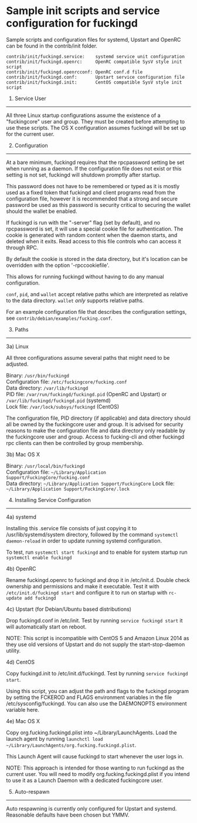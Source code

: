 Sample init scripts and service configuration for fuckingd
==========================================================

Sample scripts and configuration files for systemd, Upstart and OpenRC
can be found in the contrib/init folder.

    contrib/init/fuckingd.service:    systemd service unit configuration
    contrib/init/fuckingd.openrc:     OpenRC compatible SysV style init script
    contrib/init/fuckingd.openrcconf: OpenRC conf.d file
    contrib/init/fuckingd.conf:       Upstart service configuration file
    contrib/init/fuckingd.init:       CentOS compatible SysV style init script

1. Service User
---------------------------------

All three Linux startup configurations assume the existence of a "fuckingcore" user
and group.  They must be created before attempting to use these scripts.
The OS X configuration assumes fuckingd will be set up for the current user.

2. Configuration
---------------------------------

At a bare minimum, fuckingd requires that the rpcpassword setting be set
when running as a daemon.  If the configuration file does not exist or this
setting is not set, fuckingd will shutdown promptly after startup.

This password does not have to be remembered or typed as it is mostly used
as a fixed token that fuckingd and client programs read from the configuration
file, however it is recommended that a strong and secure password be used
as this password is security critical to securing the wallet should the
wallet be enabled.

If fuckingd is run with the "-server" flag (set by default), and no rpcpassword is set,
it will use a special cookie file for authentication. The cookie is generated with random
content when the daemon starts, and deleted when it exits. Read access to this file
controls who can access it through RPC.

By default the cookie is stored in the data directory, but it's location can be overridden
with the option '-rpccookiefile'.

This allows for running fuckingd without having to do any manual configuration.

`conf`, `pid`, and `wallet` accept relative paths which are interpreted as
relative to the data directory. `wallet` *only* supports relative paths.

For an example configuration file that describes the configuration settings,
see `contrib/debian/examples/fucking.conf`.

3. Paths
---------------------------------

3a) Linux

All three configurations assume several paths that might need to be adjusted.

Binary:              `/usr/bin/fuckingd`  
Configuration file:  `/etc/fuckingcore/fucking.conf`  
Data directory:      `/var/lib/fuckingd`  
PID file:            `/var/run/fuckingd/fuckingd.pid` (OpenRC and Upstart) or `/var/lib/fuckingd/fuckingd.pid` (systemd)  
Lock file:           `/var/lock/subsys/fuckingd` (CentOS)  

The configuration file, PID directory (if applicable) and data directory
should all be owned by the fuckingcore user and group.  It is advised for security
reasons to make the configuration file and data directory only readable by the
fuckingcore user and group.  Access to fucking-cli and other fuckingd rpc clients
can then be controlled by group membership.

3b) Mac OS X

Binary:              `/usr/local/bin/fuckingd`  
Configuration file:  `~/Library/Application Support/FuckingCore/fucking.conf`  
Data directory:      `~/Library/Application Support/FuckingCore`
Lock file:           `~/Library/Application Support/FuckingCore/.lock`

4. Installing Service Configuration
-----------------------------------

4a) systemd

Installing this .service file consists of just copying it to
/usr/lib/systemd/system directory, followed by the command
`systemctl daemon-reload` in order to update running systemd configuration.

To test, run `systemctl start fuckingd` and to enable for system startup run
`systemctl enable fuckingd`

4b) OpenRC

Rename fuckingd.openrc to fuckingd and drop it in /etc/init.d.  Double
check ownership and permissions and make it executable.  Test it with
`/etc/init.d/fuckingd start` and configure it to run on startup with
`rc-update add fuckingd`

4c) Upstart (for Debian/Ubuntu based distributions)

Drop fuckingd.conf in /etc/init.  Test by running `service fuckingd start`
it will automatically start on reboot.

NOTE: This script is incompatible with CentOS 5 and Amazon Linux 2014 as they
use old versions of Upstart and do not supply the start-stop-daemon utility.

4d) CentOS

Copy fuckingd.init to /etc/init.d/fuckingd. Test by running `service fuckingd start`.

Using this script, you can adjust the path and flags to the fuckingd program by
setting the FCKEROD and FLAGS environment variables in the file
/etc/sysconfig/fuckingd. You can also use the DAEMONOPTS environment variable here.

4e) Mac OS X

Copy org.fucking.fuckingd.plist into ~/Library/LaunchAgents. Load the launch agent by
running `launchctl load ~/Library/LaunchAgents/org.fucking.fuckingd.plist`.

This Launch Agent will cause fuckingd to start whenever the user logs in.

NOTE: This approach is intended for those wanting to run fuckingd as the current user.
You will need to modify org.fucking.fuckingd.plist if you intend to use it as a
Launch Daemon with a dedicated fuckingcore user.

5. Auto-respawn
-----------------------------------

Auto respawning is currently only configured for Upstart and systemd.
Reasonable defaults have been chosen but YMMV.
